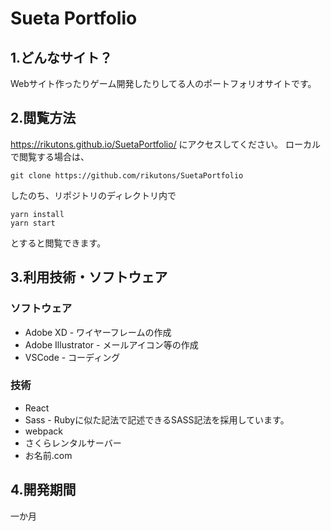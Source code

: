 # Sueta Portfolio

## 1.どんなサイト？

Webサイト作ったりゲーム開発したりしてる人のポートフォリオサイトです。

## 2.閲覧方法

https://rikutons.github.io/SuetaPortfolio/ にアクセスしてください。
ローカルで閲覧する場合は、

```
git clone https://github.com/rikutons/SuetaPortfolio
```

したのち、リポジトリのディレクトリ内で

```
yarn install
yarn start
```

とすると閲覧できます。

## 3.利用技術・ソフトウェア

### ソフトウェア

- Adobe XD - ワイヤーフレームの作成
- Adobe Illustrator - メールアイコン等の作成
- VSCode - コーディング

### 技術

- React
- Sass - Rubyに似た記法で記述できるSASS記法を採用しています。
- webpack
- さくらレンタルサーバー
- お名前.com

## 4.開発期間

一か月
